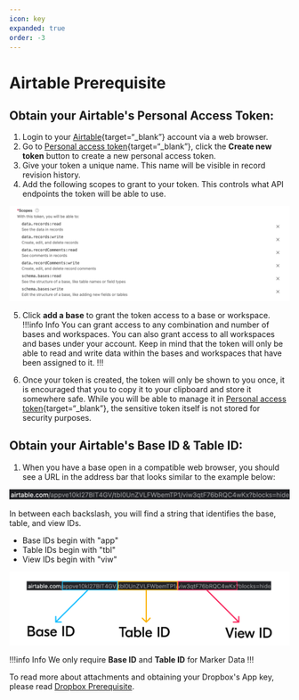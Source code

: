 ```yaml
---
icon: key
expanded: true
order: -3
---
```

# Airtable Prerequisite

## Obtain your Airtable's Personal Access Token:

1. Login to your [Airtable](https://airtable.com/login){target=“_blank”} account via a web browser.
2. Go to [Personal access token](https://airtable.com/create/tokens){target=“_blank”}, click the **Create new token** button to create a new personal access token.
3. Give your token a unique name. This name will be visible in record revision history.
4. Add the following scopes to grant to your token. This controls what API endpoints the token will be able to use.

![Scopes](/assets/airtable_scopes.png)

5. Click **add a base** to grant the token access to a base or workspace.
!!!info Info
You can grant access to any combination and number of bases and workspaces. You can also grant access to all workspaces and bases under your account. Keep in mind that the token will only be able to read and write data within the bases and workspaces that have been assigned to it.
!!!

6. Once your token is created, the token will only be shown to you once, it is encouraged that you to copy it to your clipboard and store it somewhere safe. While you will be able to manage it in [Personal access token](https://airtable.com/create/tokens){target=“_blank”}, the sensitive token itself is not stored for security purposes.

## Obtain your Airtable's Base ID & Table ID:

1. When you have a base open in a compatible web browser, you should see a URL in the address bar that looks similar to the example below:

![Airtable URL](/assets/airtable_url.jpg)

In between each backslash, you will find a string that identifies the base, table, and view IDs.

- Base IDs begin with "app"
- Table IDs begin with "tbl"
- View IDs begin with "viw"

![Airtable URL Reference](/assets/airtable_url_reference.png)

!!!info Info
We only require **Base ID** and **Table ID** for Marker Data
!!!

To read more about attachments and obtaining your Dropbox's App key, please read [Dropbox Prerequisite](/Databases/dropbox-prerequisite.md).